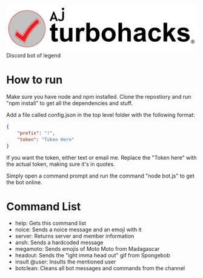 ![Banner](/assets/Banner.png)
Discord bot of legend

# How to run
Make sure you have node and npm installed. Clone the repostiory and run "npm install" to get all the dependencies and stuff.

Add a file called config.json in the top level folder with the following format: 

``` json
{
	"prefix": "!",
	"token": "Token Here"
}
```

If you want the token, either text or email me. Replace the "Token here" with the actual token, making sure it's in quotes.

Simply open a command prompt and run the command "node bot.js" to get the bot online.

# Command List
* help: Gets this command list
* noice: Sends a noice message and an emoji with it
* server: Returns server and member information
* ansh: Sends a hardcoded message
* megamoto: Sends emojis of Moto Moto from Madagascar
* headout: Sends the "ight imma head out" gif from Spongebob
* insult @user: Insults the mentioned user
* botclean: Cleans all bot messages and commands from the channel
